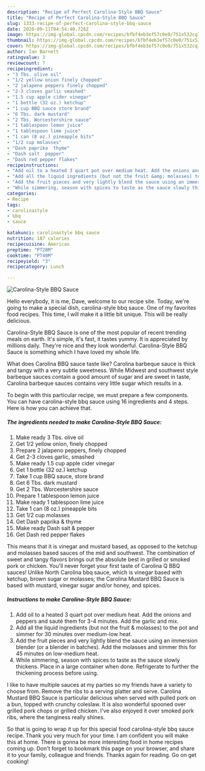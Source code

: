 ```yaml
---
description: "Recipe of Perfect Carolina-Style BBQ Sauce"
title: "Recipe of Perfect Carolina-Style BBQ Sauce"
slug: 1333-recipe-of-perfect-carolina-style-bbq-sauce
date: 2020-09-11T04:54:40.726Z
image: https://img-global.cpcdn.com/recipes/bfbf4eb3ef57c0e0/751x532cq70/carolina-style-bbq-sauce-recipe-main-photo.jpg
thumbnail: https://img-global.cpcdn.com/recipes/bfbf4eb3ef57c0e0/751x532cq70/carolina-style-bbq-sauce-recipe-main-photo.jpg
cover: https://img-global.cpcdn.com/recipes/bfbf4eb3ef57c0e0/751x532cq70/carolina-style-bbq-sauce-recipe-main-photo.jpg
author: Ian Barnett
ratingvalue: 3
reviewcount: 7
recipeingredient:
- "3 Tbs. olive oil"
- "1/2 yellow onion finely chopped"
- "2 jalapeno peppers finely chopped"
- "2-3 cloves garlic smashed"
- "1.5 cup apple cider vinegar"
- "1 bottle (32 oz.) ketchup"
- "1 cup BBQ sauce store brand"
- "6 Tbs. dark mustard"
- "2 Tbs. Worcestershire sauce"
- "1 tablespoon lemon juice"
- "1 tablespoon lime juice"
- "1 can (8 oz.) pineapple bits"
- "1/2 cup molasses"
- "Dash paprika  thyme"
- "Dash salt  pepper"
- "Dash red pepper flakes"
recipeinstructions:
- "Add oil to a heated 3 quart pot over medium heat. Add the onions and peppers and sauté them for 3-4 minutes. Add the garlic and mix."
- "Add all the liquid ingredients (but not the fruit &amp; molasses) to the pot and simmer for 30 minutes over medium-low heat."
- "Add the fruit pieces and very lightly blend the sauce using an immersion blender (or a blender in batches). Add the molasses and simmer this for 45 minutes on low-medium heat."
- "While simmering, season with spices to taste as the sauce slowly thickens. Place in a large container when done. Refrigerate to further the thickening process before using."
categories:
- Recipe
tags:
- carolinastyle
- bbq
- sauce

katakunci: carolinastyle bbq sauce 
nutrition: 187 calories
recipecuisine: American
preptime: "PT28M"
cooktime: "PT40M"
recipeyield: "3"
recipecategory: Lunch

---
```



![Carolina-Style BBQ Sauce](https://img-global.cpcdn.com/recipes/bfbf4eb3ef57c0e0/751x532cq70/carolina-style-bbq-sauce-recipe-main-photo.jpg)

Hello everybody, it is me, Dave, welcome to our recipe site. Today, we're going to make a special dish, carolina-style bbq sauce. One of my favorites food recipes. This time, I will make it a little bit unique. This will be really delicious.

Carolina-Style BBQ Sauce is one of the most popular of recent trending meals on earth. It's simple, it's fast, it tastes yummy. It is appreciated by millions daily. They're nice and they look wonderful. Carolina-Style BBQ Sauce is something which I have loved my whole life.

What does Carolina BBQ sauce taste like? Carolina barbeque sauce is thick and tangy with a very subtle sweetness. While Midwest and southwest style barbeque sauces contain a good amount of sugar and are sweet in taste, Carolina barbeque sauces contains very little sugar which results in a.


To begin with this particular recipe, we must prepare a few components. You can have carolina-style bbq sauce using 16 ingredients and 4 steps. Here is how you can achieve that.

<!--inarticleads1-->

##### The ingredients needed to make Carolina-Style BBQ Sauce:

1. Make ready 3 Tbs. olive oil
1. Get 1/2 yellow onion, finely chopped
1. Prepare 2 jalapeno peppers, finely chopped
1. Get 2-3 cloves garlic, smashed
1. Make ready 1.5 cup apple cider vinegar
1. Get 1 bottle (32 oz.) ketchup
1. Take 1 cup BBQ sauce, store brand
1. Get 6 Tbs. dark mustard
1. Get 2 Tbs. Worcestershire sauce
1. Prepare 1 tablespoon lemon juice
1. Make ready 1 tablespoon lime juice
1. Take 1 can (8 oz.) pineapple bits
1. Get 1/2 cup molasses
1. Get Dash paprika &amp; thyme
1. Make ready Dash salt &amp; pepper
1. Get Dash red pepper flakes


This means that it is vinegar and mustard based, as opposed to the ketchup and molasses based sauces of the mid and southwest. The combination of sweet and tangy flavors brings out the absolute best in grilled or smoked pork or chicken. You&#39;ll never forget your first taste of Carolina Q BBQ sauces! Unlike North Carolina bbq sauce, which is vinegar based with ketchup, brown sugar or molasses; the Carolina Mustard BBQ Sauce is based with mustard, vinegar sugar and/or honey, and spices. 

<!--inarticleads2-->

##### Instructions to make Carolina-Style BBQ Sauce:

1. Add oil to a heated 3 quart pot over medium heat. Add the onions and peppers and sauté them for 3-4 minutes. Add the garlic and mix.
1. Add all the liquid ingredients (but not the fruit &amp; molasses) to the pot and simmer for 30 minutes over medium-low heat.
1. Add the fruit pieces and very lightly blend the sauce using an immersion blender (or a blender in batches). Add the molasses and simmer this for 45 minutes on low-medium heat.
1. While simmering, season with spices to taste as the sauce slowly thickens. Place in a large container when done. Refrigerate to further the thickening process before using.


I like to have multiple sauces at my parties so my friends have a variety to choose from. Remove the ribs to a serving platter and serve. Carolina Mustard BBQ Sauce is particular delicious when served with pulled pork on a bun, topped with crunchy coleslaw. It is also wonderful spooned over grilled pork chops or grilled chicken. I&#39;ve also enjoyed it over smoked pork ribs, where the tanginess really shines. 

So that is going to wrap it up for this special food carolina-style bbq sauce recipe. Thank you very much for your time. I am confident you will make this at home. There is gonna be more interesting food in home recipes coming up. Don't forget to bookmark this page on your browser, and share it to your family, colleague and friends. Thanks again for reading. Go on get cooking!
